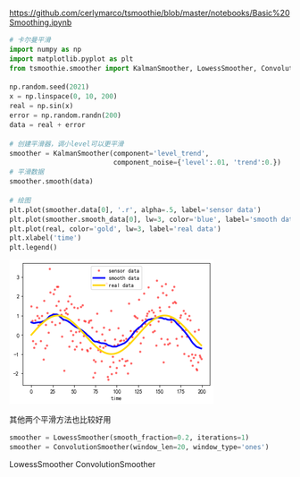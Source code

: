 https://github.com/cerlymarco/tsmoothie/blob/master/notebooks/Basic%20Smoothing.ipynb

```python
# 卡尔曼平滑
import numpy as np
import matplotlib.pyplot as plt
from tsmoothie.smoother import KalmanSmoother, LowessSmoother, ConvolutionSmoother

np.random.seed(2021)
x = np.linspace(0, 10, 200)
real = np.sin(x)
error = np.random.randn(200)
data = real + error

# 创建平滑器，调小level可以更平滑
smoother = KalmanSmoother(component='level_trend', 
                          component_noise={'level':.01, 'trend':0.})
# 平滑数据
smoother.smooth(data)

# 绘图
plt.plot(smoother.data[0], '.r', alpha=.5, label='sensor data')
plt.plot(smoother.smooth_data[0], lw=3, color='blue', label='smooth data')
plt.plot(real, color='gold', lw=3, label='real data')
plt.xlabel('time')
plt.legend()
```

![卡尔曼平滑](images/卡尔曼平滑.png)

其他两个平滑方法也比较好用

```python
smoother = LowessSmoother(smooth_fraction=0.2, iterations=1)
smoother = ConvolutionSmoother(window_len=20, window_type='ones')
```



LowessSmoother
ConvolutionSmoother



